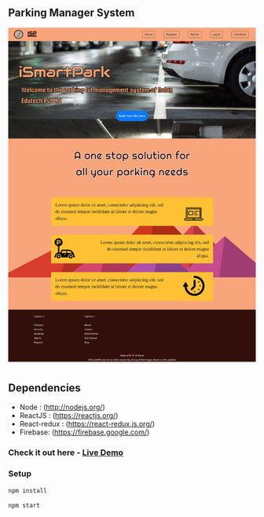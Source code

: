 ## Parking Manager System

![Home Page](https://github.com/Manishsharma203/Parking-manager/blob/master/public/images/HomePage.png)

## Dependencies
* Node : (http://nodejs.org/)
* ReactJS : (https://reactjs.org/)
* React-redux : (https://react-redux.js.org/)
* Firebase: (https://firebase.google.com/)

### Check it out here - [Live Demo](https://parking-manager.netlify.com/)

### Setup

```
npm install
```
```
npm start
```
